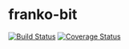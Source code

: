 # franko-bit

[![Build Status](https://travis-ci.org/franko-bit/MY-BRAND1.svg?branch=develop)](https://travis-ci.org/franko-bit/MY-BRAND1)
[![Coverage Status](https://coveralls.io/repos/github/franko-bit/MY-BRAND1/badge.svg?branch=develop)](https://coveralls.io/github/franko-bit/MY-BRAND1?branch=develop)
